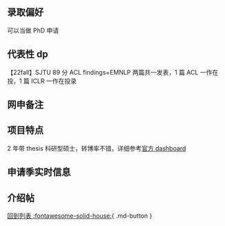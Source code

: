 ## 录取偏好

可以当做 PhD 申请

## 代表性 dp

【22fall】SJTU 89 分 ACL findings+EMNLP 两篇共一发表，1 篇 ACL 一作在投，1 篇 ICLR 一作在投录

## 网申备注

## 项目特点

2 年带 thesis 科研型硕士，转博率不错，详细参考[官方 dashboard](https://www.cmu.edu/career/outcomes/post-grad-dashboard.html)

## 申请季实时信息

## 介绍帖

[回到列表 :fontawesome-solid-house:](grade.md){ .md-button }
